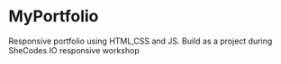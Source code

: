 # MyPortfolio
Responsive portfolio using HTML,CSS and JS. 
Build as a project during SheCodes IO responsive workshop
